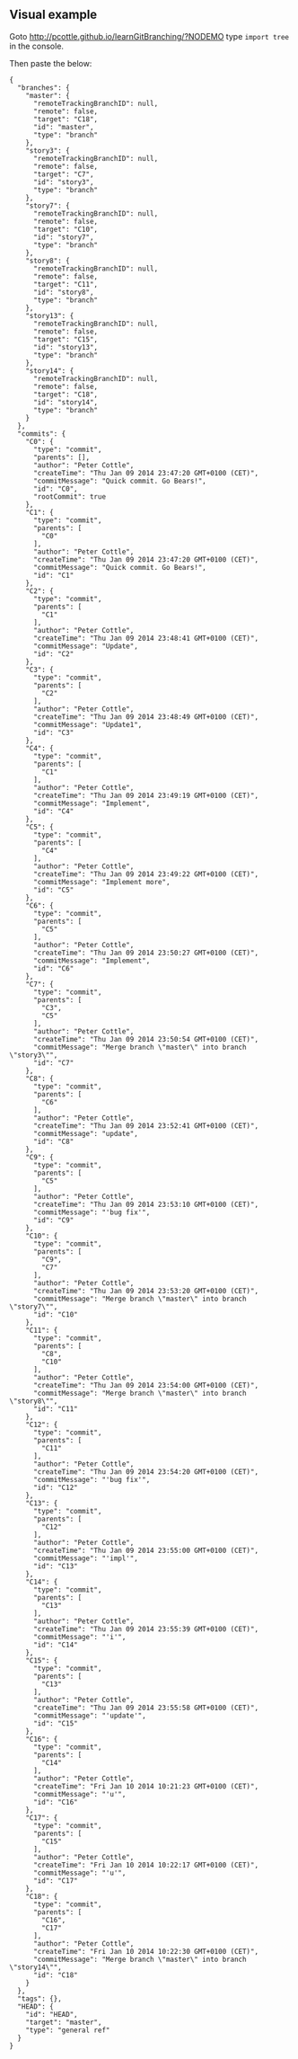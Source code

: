 ## Visual example
Goto http://pcottle.github.io/learnGitBranching/?NODEMO
type `import tree` in the console.

Then paste the below:

    {
      "branches": {
        "master": {
          "remoteTrackingBranchID": null,
          "remote": false,
          "target": "C18",
          "id": "master",
          "type": "branch"
        },
        "story3": {
          "remoteTrackingBranchID": null,
          "remote": false,
          "target": "C7",
          "id": "story3",
          "type": "branch"
        },
        "story7": {
          "remoteTrackingBranchID": null,
          "remote": false,
          "target": "C10",
          "id": "story7",
          "type": "branch"
        },
        "story8": {
          "remoteTrackingBranchID": null,
          "remote": false,
          "target": "C11",
          "id": "story8",
          "type": "branch"
        },
        "story13": {
          "remoteTrackingBranchID": null,
          "remote": false,
          "target": "C15",
          "id": "story13",
          "type": "branch"
        },
        "story14": {
          "remoteTrackingBranchID": null,
          "remote": false,
          "target": "C18",
          "id": "story14",
          "type": "branch"
        }
      },
      "commits": {
        "C0": {
          "type": "commit",
          "parents": [],
          "author": "Peter Cottle",
          "createTime": "Thu Jan 09 2014 23:47:20 GMT+0100 (CET)",
          "commitMessage": "Quick commit. Go Bears!",
          "id": "C0",
          "rootCommit": true
        },
        "C1": {
          "type": "commit",
          "parents": [
            "C0"
          ],
          "author": "Peter Cottle",
          "createTime": "Thu Jan 09 2014 23:47:20 GMT+0100 (CET)",
          "commitMessage": "Quick commit. Go Bears!",
          "id": "C1"
        },
        "C2": {
          "type": "commit",
          "parents": [
            "C1"
          ],
          "author": "Peter Cottle",
          "createTime": "Thu Jan 09 2014 23:48:41 GMT+0100 (CET)",
          "commitMessage": "Update",
          "id": "C2"
        },
        "C3": {
          "type": "commit",
          "parents": [
            "C2"
          ],
          "author": "Peter Cottle",
          "createTime": "Thu Jan 09 2014 23:48:49 GMT+0100 (CET)",
          "commitMessage": "Update1",
          "id": "C3"
        },
        "C4": {
          "type": "commit",
          "parents": [
            "C1"
          ],
          "author": "Peter Cottle",
          "createTime": "Thu Jan 09 2014 23:49:19 GMT+0100 (CET)",
          "commitMessage": "Implement",
          "id": "C4"
        },
        "C5": {
          "type": "commit",
          "parents": [
            "C4"
          ],
          "author": "Peter Cottle",
          "createTime": "Thu Jan 09 2014 23:49:22 GMT+0100 (CET)",
          "commitMessage": "Implement more",
          "id": "C5"
        },
        "C6": {
          "type": "commit",
          "parents": [
            "C5"
          ],
          "author": "Peter Cottle",
          "createTime": "Thu Jan 09 2014 23:50:27 GMT+0100 (CET)",
          "commitMessage": "Implement",
          "id": "C6"
        },
        "C7": {
          "type": "commit",
          "parents": [
            "C3",
            "C5"
          ],
          "author": "Peter Cottle",
          "createTime": "Thu Jan 09 2014 23:50:54 GMT+0100 (CET)",
          "commitMessage": "Merge branch \"master\" into branch \"story3\"",
          "id": "C7"
        },
        "C8": {
          "type": "commit",
          "parents": [
            "C6"
          ],
          "author": "Peter Cottle",
          "createTime": "Thu Jan 09 2014 23:52:41 GMT+0100 (CET)",
          "commitMessage": "update",
          "id": "C8"
        },
        "C9": {
          "type": "commit",
          "parents": [
            "C5"
          ],
          "author": "Peter Cottle",
          "createTime": "Thu Jan 09 2014 23:53:10 GMT+0100 (CET)",
          "commitMessage": "'bug fix'",
          "id": "C9"
        },
        "C10": {
          "type": "commit",
          "parents": [
            "C9",
            "C7"
          ],
          "author": "Peter Cottle",
          "createTime": "Thu Jan 09 2014 23:53:20 GMT+0100 (CET)",
          "commitMessage": "Merge branch \"master\" into branch \"story7\"",
          "id": "C10"
        },
        "C11": {
          "type": "commit",
          "parents": [
            "C8",
            "C10"
          ],
          "author": "Peter Cottle",
          "createTime": "Thu Jan 09 2014 23:54:00 GMT+0100 (CET)",
          "commitMessage": "Merge branch \"master\" into branch \"story8\"",
          "id": "C11"
        },
        "C12": {
          "type": "commit",
          "parents": [
            "C11"
          ],
          "author": "Peter Cottle",
          "createTime": "Thu Jan 09 2014 23:54:20 GMT+0100 (CET)",
          "commitMessage": "'bug fix'",
          "id": "C12"
        },
        "C13": {
          "type": "commit",
          "parents": [
            "C12"
          ],
          "author": "Peter Cottle",
          "createTime": "Thu Jan 09 2014 23:55:00 GMT+0100 (CET)",
          "commitMessage": "'impl'",
          "id": "C13"
        },
        "C14": {
          "type": "commit",
          "parents": [
            "C13"
          ],
          "author": "Peter Cottle",
          "createTime": "Thu Jan 09 2014 23:55:39 GMT+0100 (CET)",
          "commitMessage": "'i'",
          "id": "C14"
        },
        "C15": {
          "type": "commit",
          "parents": [
            "C13"
          ],
          "author": "Peter Cottle",
          "createTime": "Thu Jan 09 2014 23:55:58 GMT+0100 (CET)",
          "commitMessage": "'update'",
          "id": "C15"
        },
        "C16": {
          "type": "commit",
          "parents": [
            "C14"
          ],
          "author": "Peter Cottle",
          "createTime": "Fri Jan 10 2014 10:21:23 GMT+0100 (CET)",
          "commitMessage": "'u'",
          "id": "C16"
        },
        "C17": {
          "type": "commit",
          "parents": [
            "C15"
          ],
          "author": "Peter Cottle",
          "createTime": "Fri Jan 10 2014 10:22:17 GMT+0100 (CET)",
          "commitMessage": "'u'",
          "id": "C17"
        },
        "C18": {
          "type": "commit",
          "parents": [
            "C16",
            "C17"
          ],
          "author": "Peter Cottle",
          "createTime": "Fri Jan 10 2014 10:22:30 GMT+0100 (CET)",
          "commitMessage": "Merge branch \"master\" into branch \"story14\"",
          "id": "C18"
        }
      },
      "tags": {},
      "HEAD": {
        "id": "HEAD",
        "target": "master",
        "type": "general ref"
      }
    }
